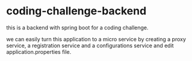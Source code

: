 # coding-challenge-backend
this is a backend with spring boot for a coding challenge.

we can easily turn this application to a micro service by creating a proxy service, a registration service and a configurations service and edit application.properties file.
